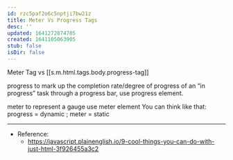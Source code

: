 ```yaml
---
id: rzc5paf2o6c5nptji7bw21z
title: Meter Vs Progress Tags
desc: ''
updated: 1641272874705
created: 1641105063905
stub: false
isDir: false
---
```



Meter Tag vs [[s.m.html.tags.body.progress-tag]]

progress to mark up the completion rate/degree of progress of an “in progress” task through a progress bar, use progress element.

meter to represent a gauge use meter element
You can think like that: progress = dynamic ; meter = static

---

- Reference:
  - <https://javascript.plainenglish.io/9-cool-things-you-can-do-with-just-html-3f926455a3c2>
